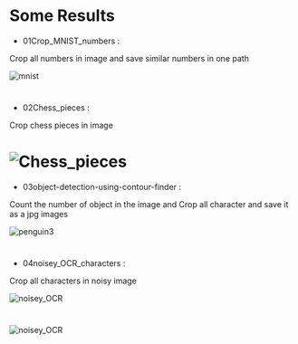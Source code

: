 # Some Results


- 01Crop_MNIST_numbers : 

Crop all numbers in image and save similar numbers in one path

![mnist](https://github.com/n-ebrahimian/object-detection-using-contour_finder/blob/main/01Crop_MNIST_numbers/inputs/mnist.png)

#

- 02Chess_pieces : 

Crop chess pieces in image

# ![Chess_pieces](https://github.com/n-ebrahimian/object-detection-using-contour_finder/blob/main/02chess_pieces/Results/Chess_pieces/1.jpg)

- 03object-detection-using-contour-finder : 

Count the number of object in the image and Crop all character and save it as a jpg images

![penguin3](https://github.com/n-ebrahimian/object-detection-using-contour_finder/blob/main/03object-detection-using-contour-finder/Output/penguin3.jpg)

#

- 04noisey_OCR_characters : 

Crop all characters in noisy image

![noisey_OCR](https://github.com/n-ebrahimian/object-detection-using-contour_finder/blob/main/04noisey_OCR_characters/Inputs/noisey_OCR.jpg)

#

![noisey_OCR](https://github.com/n-ebrahimian/object-detection-using-contour_finder/blob/main/noisey_OCR_characters/noisey_OCR.jpg)
